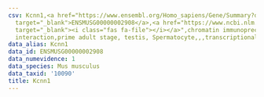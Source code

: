 ```yaml
---
csv: Kcnn1,<a href="https://www.ensembl.org/Homo_sapiens/Gene/Summary?db=core;g=ENSMUSG00000002908"
  target="_blank">ENSMUSG00000002908</a>,<a href="https://www.ncbi.nlm.nih.gov/pubmed/25450459"
  target="_blank"><i class="fas fa-file"></i></a>",chromatin immunoprecipitation assay,direct
  interaction,prime adult stage, testis, Spermatocyte,,,transcriptional regulation,
data_alias: Kcnn1
data_id: ENSMUSG00000002908
data_numevidence: 1
data_species: Mus musculus
data_taxid: '10090'
title: Kcnn1
---
```

